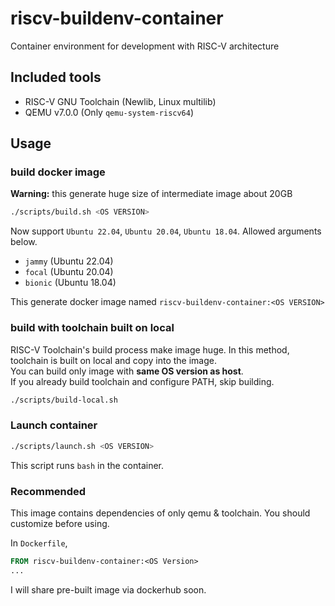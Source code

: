 # riscv-buildenv-container
Container environment for development with RISC-V architecture

## Included tools
- RISC-V GNU Toolchain (Newlib, Linux multilib)
- QEMU v7.0.0 (Only `qemu-system-riscv64`)

## Usage
### build docker image
**Warning:** this generate huge size of intermediate image about 20GB
```sh
./scripts/build.sh <OS VERSION>
```
Now support `Ubuntu 22.04`, `Ubuntu 20.04`, `Ubuntu 18.04`. Allowed arguments below.
- `jammy` (Ubuntu 22.04)
- `focal` (Ubuntu 20.04)
- `bionic` (Ubuntu 18.04)

This generate docker image named `riscv-buildenv-container:<OS VERSION>`

### build with toolchain built on local
RISC-V Toolchain's build process make image huge. In this method, toolchain is built on local and copy into the image.  
You can build only image with **same OS version as host**.  
If you already build toolchain and configure PATH, skip building. 

```sh
./scripts/build-local.sh
```

### Launch container
```sh
./scripts/launch.sh <OS VERSION>
```
This script runs `bash` in the container.

### Recommended
This image contains dependencies of only qemu & toolchain. You should customize before using.

In `Dockerfile`,
```dockerfile
FROM riscv-buildenv-container:<OS Version>
...
```
I will share pre-built image via dockerhub soon.
